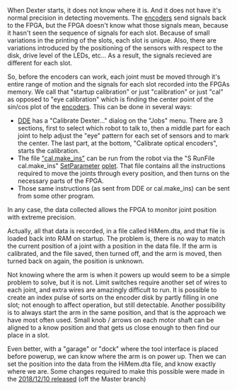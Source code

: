 When Dexter starts, it does not know where it is. And it does not have it's normal precision in detecting movements. The [encoders](Encoders) send signals back to the FPGA, but the FPGA doesn't know what those signals mean, because it hasn't seen the sequence of signals for each slot. Because of small variations in the printing of the slots, each slot is unique. Also, there are variations introduced by the positioning of the sensors with respect to the disk, drive level of the LEDs, etc... As a result, the signals recieved are different for each slot. 

So, before the encoders can work, each joint must be moved through it's entire range of motion and the signals for each slot recorded into the FPGAs memory. We call that "startup calibration" or just "calibration" or just "cal" as opposed to "eye calibration" which is finding the center point of the sin/cos plot of the [encoders](Encoders). This can be done in several ways:
- [DDE](DDE) has a "Calibrate Dexter..." dialog on the "Jobs" menu. There are 3 sections, first to select which robot to talk to, then a middle part for each joint to help adjust the "eye" pattern for each set of sensors and to mark the center. The last part, at the bottom, "Calibrate optical encoders", starts the calibration. 
- The file ["cal.make_ins"](https://github.com/HaddingtonDynamics/Dexter/blob/master/Firmware/Cal.make_ins) can be run from the robot via the "S RunFile cal.make_ins" [SetParameter](set-parameter-oplet) [oplet](Command-oplet-instruction). That file contains all the instructions required to move the joints through every position, and then turns on the necessary parts of the FPGA. 
- Those same instructions (as sent from DDE or cal.make_ins) can be sent from some other program. 

In any case, the data collected allows the FPGA to monitor joint position with extreme precision. 

Actually, all that data is recorded, in a file called HiMem.dta, and that file is loaded back into RAM on startup. The problem is, there is no way to match the current position of a joint with a position in the data file. If the arm is calibrated, and the file saved, then turned off, and the arm is moved, then turned back on again, the position is unknown. 

Not knowing where the arm is when it powers up would seem to be a simple problem to solve, but it is not. Limit switches require another set of wires to each joint, and extra wires are amazingly difficult to run. It is possible to create an index pulse of sorts on the encoder disk by partly filling in one slot; not enough to affect operation, but still detectable. Another possibility is to always start the arm in the same position, and that is the approach we have most often used. Small knob / arrows on each motor shaft can be aligned to a know position and that gets us close enough to then find our place in a slot. 

Even better, with a "garage" or "dock" where the tool interface is placed before powerup, we can know where the arm is on power up. Then we can set the position into the data from the HiMem.dta file, and know exactly where we are. Some changes required to make this possible were made in the [2018/12/10 released](https://github.com/HaddingtonDynamics/Dexter/commit/50257ea7178e0d76e99f8571c61051b56fff7421) (off the Master branch)
